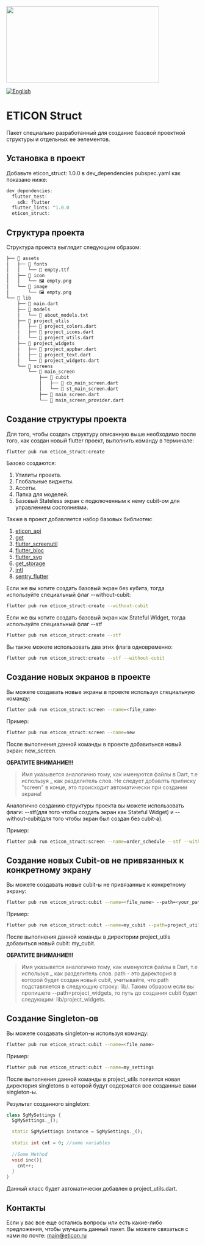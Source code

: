 <img src="https://user-images.githubusercontent.com/36012868/130392291-52b82b9b-fd52-424b-ba5a-b7630e9cf343.png" data-canonical-src="https://user-images.githubusercontent.com/36012868/130392291-52b82b9b-fd52-424b-ba5a-b7630e9cf343.png" height="200" width=400/>

[![English](https://img.shields.io/badge/Language-English-blue?style=plastic)](https://github.com/kensamare/eticon_structure#readme)

# ETICON Struct

Пакет специально разработанный для создание базовой проектной структуры и отдельных ее эелементов.

## Установка в проект

Добавьте eticon_struct: 1.0.0 в dev_dependencies pubspec.yaml как показано ниже:
```dart
dev_dependencies:
  flutter_test:
    sdk: flutter
  flutter_lints: ^1.0.0
  eticon_struct:
```

## Структура проекта

Структура проекта выглядит следующим образом:

```bash
├── 📁 assets
│   ├── 📁 fonts
│   │   └── 📄 empty.ttf
│   ├── 📁 icon
│   │   └── 🖼 empty.png
│   └── 📁 image
│       └── 🖼 empty.png
└── 📁 lib
    ├── 📄 main.dart
    ├── 📁 models
    │   └── 📄 about_models.txt
    ├── 📁 project_utils
    │   ├── 📄 project_colors.dart
    │   ├── 📄 project_icons.dart
    │   └── 📄 project_utils.dart
    ├── 📁 project_widgets
    │   ├── 📄 project_appbar.dart
    │   ├── 📄 project_text.dart
    │   └── 📄 project_widgets.dart
    └── 📁 screens
        └── 📁 main_screen
            ├── 📁 cubit
            │   ├── 📄 cb_main_screen.dart
            │   └── 📄 st_main_screen.dart
            ├── 📄 main_screen.dart
            └── 📄 main_screen_provider.dart
  ```
## Создание структуры проекта

Для того, чтобы создать структуру описанную выше необходимо после того, как создан новый flutter проект, 
выполнить команду в терминале:
```bash
flutter pub run eticon_struct:create
```
Базово создаются:
1. Утилиты проекта.
2. Глобальные виджеты.
3. Ассеты.
4. Папка для моделей.
5. Базовый Stateless экран с подключенным к нему cubit-ом для управлением состояниями.

Также в проект добавляется набор базовых библиотек:
1. [eticon_api](https://pub.dev/packages/eticon_api)
2. [get](https://pub.dev/packages/get)
3. [flutter_screenutil](https://pub.dev/packages/flutter_screenutil)
4. [flutter_bloc](https://pub.dev/packages/flutter_bloc)
5. [flutter_svg](https://pub.dev/packages/flutter_svg)
6. [get_storage](https://pub.dev/packages/get_storage)
7. [intl](https://pub.dev/packages/intl)
8. [sentry_flutter](https://pub.dev/packages/sentry_flutter)


Если же вы хотите создать базовый экран без кубита, тогда используйте специальный флаг --without-cubit:
```bash
flutter pub run eticon_struct:create --without-cubit
```

Если же вы хотите создать базовый экран как Stateful Widget, тогда используйте специальный флаг --stf
```bash
flutter pub run eticon_struct:create --stf
```

Вы также можете использовать два этих флага одновременно:
```bash
flutter pub run eticon_struct:create --stf --without-cubit
```
## Создание новых экранов в проекте

Вы можете создавать новые экраны в проекте используя специальную команду:
```bash
flutter pub run eticon_struct:screen --name=<file_name>
```

Пример:
```bash
flutter pub run eticon_struct:screen --name=new
```

После выполнения данной команды в проекте добавитьнся новый экран: new_screen.

**ОБРАТИТЕ ВНИМАНИЕ!!!**
> Имя указывется аналогично тому, как именуются файлы в Dart, т.е используя _ как разделитель слов.
> Не следует добавлть приписку "screen" в конце, это происходит автоматически при создании экрана!

Аналогично созданию структуры проекта вы можете использовать флаги: --stf(для того чтобы создать экран как Stateful Widget)
и --without-cubit(для того чтобы экран был создан без cubit-а).

Пример:
```bash
flutter pub run eticon_struct:screen --name=order_schedule --stf --without-cubit
```
## Создание новых Cubit-ов не привязанных к конкретному экрану

Вы можете создавать новые cubit-ы не привязанные к конкретному экрану:
```bash
flutter pub run eticon_struct:cubit --name=<file_name> --path=<your_path>
```

Пример:
```bash
flutter pub run eticon_struct:cubit --name=my_cubit --path=project_utils
```

После выполнения данной команды в директории project_utils добавиться новый cubit: my_cubit.

**ОБРАТИТЕ ВНИМАНИЕ!!!**
> Имя указывется аналогично тому, как именуются файлы в Dart, т.е используя _ как разделитель слов.
> path - это директория в которой будет создан новый cubit, учитывайте, что path подставляется в следующую строку:
> lib/<path>. Таким образом если вы пропишете --path=project_widgets, то путь до создания cubit будет следующим:
> lib/project_widgets.

## Создание Singleton-ов
Вы можете создавать singleton-ы используя команду:
```bash
flutter pub run eticon_struct:cubit --name=<file_name>
```

Пример:
```bash
flutter pub run eticon_struct:cubit --name=my_settings
```

После выполнения данной команды в project_utils появится новая директория singletons в которой будут содержатся
все созданные вами singleton-ы.

Результат созданного singleton:
```dart
class SgMySettings {
  SgMySettings._();

  static SgMySettings instance = SgMySettings._();
  
  static int cnt = 0; //some variables 
  
  //Some Method
  void inc(){
    cnt++;
  }
}
```

Данный класс будет автоматически добавлен в project_utils.dart.

## Контакты
Если у вас все еще остались вопросы или есть какие-либо предложения, чтобы улучшить данный пакет.
Вы можете связаться с нами по почте: <main@eticon.ru>
